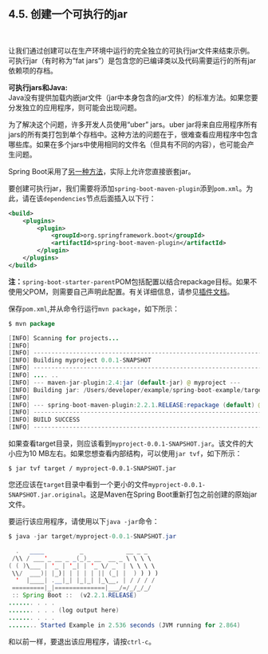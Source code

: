 <h2>4.5. 创建一个可执行的jar</h2><br>

让我们通过创建可以在生产环境中运行的完全独立的可执行jar文件来结束示例。可执行jar（有时称为“fat jars”）是包含您的已编译类以及代码需要运行的所有jar依赖项的存档。

<b>可执行jars和Java:</b><br>
Java没有提供加载内嵌jar文件（jar中本身包含的jar文件）的标准方法。如果您要分发独立的应用程序，则可能会出现问题。

为了解决这个问题，许多开发人员使用“uber” jars。uber jar将来自应用程序所有jars的所有类打包到单个存档中。这种方法的问题在于，很难查看应用程序中包含哪些库。如果在多个jars中使用相同的文件名（但具有不同的内容），也可能会产生问题。

Spring Boot采用了[另一种方法](https://docs.spring.io/spring-boot/docs/current/reference/html/appendix-executable-jar-format.html#executable-jar)，实际上允许您直接嵌套jar。

要创建可执行jar，我们需要将添加```spring-boot-maven-plugin```添到```pom.xml```。为此，请在该```dependencies```节点后面插入以下行：

```XML
<build>
    <plugins>
        <plugin>
            <groupId>org.springframework.boot</groupId>
            <artifactId>spring-boot-maven-plugin</artifactId>
        </plugin>
    </plugins>
</build>
```

<b>注：</b>```spring-boot-starter-parent```POM包括<executions>配置以结合repackage目标。如果不使用父POM，则需要自己声明此配置。有关详细信息，请参见[插件文档](https://docs.spring.io/spring-boot/docs/2.2.1.RELEASE/maven-plugin//usage.html)。

保存```pom.xml```,并从命令行运行```mvn package```，如下所示：

```java
$ mvn package

[INFO] Scanning for projects...
[INFO]
[INFO] ------------------------------------------------------------------------
[INFO] Building myproject 0.0.1-SNAPSHOT
[INFO] ------------------------------------------------------------------------
[INFO] .... ..
[INFO] --- maven-jar-plugin:2.4:jar (default-jar) @ myproject ---
[INFO] Building jar: /Users/developer/example/spring-boot-example/target/myproject-0.0.1-SNAPSHOT.jar
[INFO]
[INFO] --- spring-boot-maven-plugin:2.2.1.RELEASE:repackage (default) @ myproject ---
[INFO] ------------------------------------------------------------------------
[INFO] BUILD SUCCESS
[INFO] ------------------------------------------------------------------------
```

如果查看target目录，则应该看到```myproject-0.0.1-SNAPSHOT.jar```。该文件的大小应为10 MB左右。如果您想查看内部结构，可以使用```jar tvf```，如下所示：

```
$ jar tvf target / myproject-0.0.1-SNAPSHOT.jar
```

您还应该在```target```目录中看到一个更小的文件```myproject-0.0.1-SNAPSHOT.jar.original```。这是Maven在Spring Boot重新打包之前创建的原始jar文件。

要运行该应用程序，请使用以下```java -jar```命令：

```java
$ java -jar target/myproject-0.0.1-SNAPSHOT.jar

  .   ____          _            __ _ _
 /\\ / ___'_ __ _ _(_)_ __  __ _ \ \ \ \
( ( )\___ | '_ | '_| | '_ \/ _` | \ \ \ \
 \\/  ___)| |_)| | | | | || (_| |  ) ) ) )
  '  |____| .__|_| |_|_| |_\__, | / / / /
 =========|_|==============|___/=/_/_/_/
 :: Spring Boot ::  (v2.2.1.RELEASE)
....... . . .
....... . . . (log output here)
....... . . .
........ Started Example in 2.536 seconds (JVM running for 2.864)
```

和以前一样，要退出该应用程序，请按```ctrl-c```。